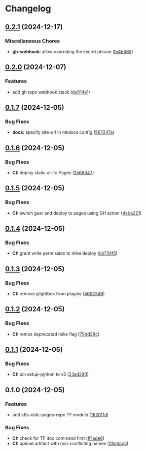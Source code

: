# Changelog

## [0.2.1](https://github.com/meysam81/terraform-modules/compare/v0.2.0...v0.2.1) (2024-12-17)


### Miscellaneous Chores

* **gh-webhook:** allow overriding the secret phrase ([fe4b685](https://github.com/meysam81/terraform-modules/commit/fe4b685fb62dc38bab788bf75ef5432b5fa5074f))

## [0.2.0](https://github.com/meysam81/terraform-modules/compare/v0.1.7...v0.2.0) (2024-12-07)


### Features

* add gh repo webhook stack ([de914e1](https://github.com/meysam81/terraform-modules/commit/de914e1d05db7d600bf04b5ae94556ce321e45f9))

## [0.1.7](https://github.com/meysam81/terraform-modules/compare/v0.1.6...v0.1.7) (2024-12-05)


### Bug Fixes

* **docs:** specify site-url in mkdocs config ([567247a](https://github.com/meysam81/terraform-modules/commit/567247a3b82562edc0dd735a28e7247f39156d0b))

## [0.1.6](https://github.com/meysam81/terraform-modules/compare/v0.1.5...v0.1.6) (2024-12-05)


### Bug Fixes

* **CI:** deploy static dir to Pages ([2e66347](https://github.com/meysam81/terraform-modules/commit/2e6634798dc32bbbd4627df52863f0954e7565a2))

## [0.1.5](https://github.com/meysam81/terraform-modules/compare/v0.1.4...v0.1.5) (2024-12-05)


### Bug Fixes

* **CI:** switch gear and deploy to pages using GH action ([4aba221](https://github.com/meysam81/terraform-modules/commit/4aba221788da1bdc0fc7d2aeeeddca48b78d757d))

## [0.1.4](https://github.com/meysam81/terraform-modules/compare/v0.1.3...v0.1.4) (2024-12-05)


### Bug Fixes

* **CI:** grant write permission to mike deploy ([cb734f5](https://github.com/meysam81/terraform-modules/commit/cb734f55fe2aa8bf3e90ccad2bb281abfdf89399))

## [0.1.3](https://github.com/meysam81/terraform-modules/compare/v0.1.2...v0.1.3) (2024-12-05)


### Bug Fixes

* **CI:** remove glightbox from plugins ([4652349](https://github.com/meysam81/terraform-modules/commit/4652349af6014664a7d761c1147a73c7cbcd3a5a))

## [0.1.2](https://github.com/meysam81/terraform-modules/compare/v0.1.1...v0.1.2) (2024-12-05)


### Bug Fixes

* **CI:** remoe deprecated mike flag ([79dd28c](https://github.com/meysam81/terraform-modules/commit/79dd28ca105a46f4c43f74fe4cbe7e03e5adc539))

## [0.1.1](https://github.com/meysam81/terraform-modules/compare/v0.1.0...v0.1.1) (2024-12-05)


### Bug Fixes

* **CI:** pin setup-python to v5 ([23ad290](https://github.com/meysam81/terraform-modules/commit/23ad29082fe798ebafb6cee6d3ef1b24109dce29))

## 0.1.0 (2024-12-05)


### Features

* add k8s-oidc-pages-repo TF module ([182011d](https://github.com/meysam81/terraform-modules/commit/182011d3b6006d6541a6308d6253a7077b492d3e))


### Bug Fixes

* **CI:** check for TF doc command first ([ff1ade6](https://github.com/meysam81/terraform-modules/commit/ff1ade635932e2e275e687bea6499cb51342e984))
* **CI:** upload artifact with non-conflicting names ([28ddac5](https://github.com/meysam81/terraform-modules/commit/28ddac50ba9f0e9009d0bebb2c6b08a7054440bc))
